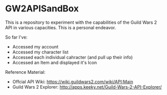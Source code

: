 # GW2APISandBox
This is a repository to experiment with the capabilities of the Guild Wars 2 API in various capacities. This is a personal endeavor.

So far I've:
- Accessed my account
- Accessed my character list
- Accessed each individual cahracter (and pull up their info)
- Accessed an Item and displayed it's Icon



Reference Material:
- Offcial API Wiki: https://wiki.guildwars2.com/wiki/API:Main
- Guild Wars 2 Explorer: http://apps.keeky.net/Guild-Wars-2-API-Explorer/
